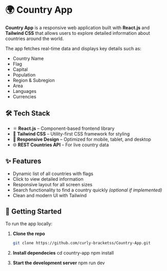 # 🌍 Country App

**Country App** is a responsive web application built with **React.js** and **Tailwind CSS** that allows users to explore detailed information about countries around the world.

The app fetches real-time data and displays key details such as:

- Country Name
- Flag
- Capital
- Population
- Region & Subregion
- Area
- Languages
- Currencies

## 🛠️ Tech Stack

- ⚛️ **React.js** – Component-based frontend library
- 🎨 **Tailwind CSS** – Utility-first CSS framework for styling
- 📱 **Responsive Design** – Optimized for mobile, tablet, and desktop
- 🌐 **REST Countries API** – For live country data

## ✨ Features

- Dynamic list of all countries with flags
- Click to view detailed information
- Responsive layout for all screen sizes
- Search functionality to find a country quickly *(optional if implemented)*
- Clean and modern UI with Tailwind



## 🚀 Getting Started

To run the app locally:

1. **Clone the repo**
   ```bash
   git clone https://github.com/curly-bracketss/Country-App.git

2. **Install dependecies**
cd country-app
npm install

3. **Start the development server**
npm run dev
